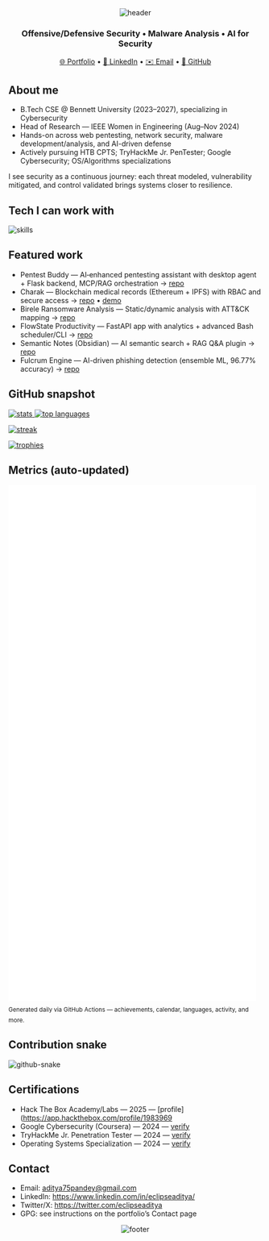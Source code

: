 <div align="center">

  <img src="https://capsule-render.vercel.app/api?type=waving&color=gradient&height=140&text=Aditya%20Pandey%20%7C%20Cybersecurity&fontAlignY=35&desc=eclipseaditya.tech&descAlign=62&descAlignY=60" alt="header" />

  <h3>Offensive/Defensive Security • Malware Analysis • AI for Security</h3>

  <p>
    <a href="https://eclipseaditya.tech/portfolio/">🌐 Portfolio</a> •
    <a href="https://www.linkedin.com/in/eclipseaditya/">🔗 LinkedIn</a> •
    <a href="mailto:aditya75pandey@gmail.com">✉️ Email</a> •
    <a href="https://github.com/EclipseAditya">🐙 GitHub</a>
  </p>

</div>

## About me

- B.Tech CSE @ Bennett University (2023–2027), specializing in Cybersecurity
- Head of Research — IEEE Women in Engineering (Aug–Nov 2024)
- Hands-on across web pentesting, network security, malware development/analysis, and AI-driven defense
- Actively pursuing HTB CPTS; TryHackMe Jr. PenTester; Google Cybersecurity; OS/Algorithms specializations

I see security as a continuous journey: each threat modeled, vulnerability mitigated, and control validated brings systems closer to resilience.

## Tech I can work with

<p>
  <img src="https://skillicons.dev/icons?i=python,cpp,c,bash,js,ts,react,nodejs,fastapi,flask,sqlite,postgresql,docker,linux,git,github,vscode,neovim,solidity,ethereum" alt="skills" />
</p>

## Featured work

- Pentest Buddy — AI‑enhanced pentesting assistant with desktop agent + Flask backend, MCP/RAG orchestration → [repo](https://github.com/EclipseAditya/PentestBuddy)
- Charak — Blockchain medical records (Ethereum + IPFS) with RBAC and secure access → [repo](https://github.com/EclipseAditya/Charak) • [demo](https://charak.vercel.app/)
- Birele Ransomware Analysis — Static/dynamic analysis with ATT&CK mapping → [repo](https://github.com/EclipseAditya/Birele-Ransomware-Sample-Malware-Analysis)
- FlowState Productivity — FastAPI app with analytics + advanced Bash scheduler/CLI → [repo](https://github.com/EclipseAditya/FlowState-Productivity)
- Semantic Notes (Obsidian) — AI semantic search + RAG Q&A plugin → [repo](https://github.com/EclipseAditya/semantic-notes-obsidian)
- Fulcrum Engine — AI-driven phishing detection (ensemble ML, 96.77% accuracy) → [repo](https://github.com/EclipseAditya/Fulcrum-Engine)

## GitHub snapshot

<p>
  <a href="https://github.com/anuraghazra/github-readme-stats">
    <img height="165" src="https://github-readme-stats.vercel.app/api?username=EclipseAditya&show_icons=true&theme=transparent" alt="stats" />
  </a>
  <a href="https://github.com/anuraghazra/github-readme-stats">
    <img height="165" src="https://github-readme-stats.vercel.app/api/top-langs/?username=EclipseAditya&layout=donut-vertical&langs_count=8&hide=html,css&theme=transparent" alt="top languages" />
  </a>
</p>

<p>
  <a href="https://git.io/streak-stats">
    <img src="https://streak-stats.demolab.com/?user=EclipseAditya&theme=transparent" alt="streak" />
  </a>
</p>

<p>
  <a href="https://github.com/ryo-ma/github-profile-trophy">
    <img src="https://github-profile-trophy.vercel.app/?username=EclipseAditya&theme=tokyonight&no-frame=true&column=4" alt="trophies" />
  </a>
</p>

## Metrics (auto-updated)

<p>
  <img src="assets/github-metrics.svg" alt="metrics" />
  <br/>
  <sub>Generated daily via GitHub Actions — achievements, calendar, languages, activity, and more.</sub>
  
</p>

## Contribution snake

<picture>
  <source media="(prefers-color-scheme: dark)" srcset="assets/snake-dark.svg" />
  <source media="(prefers-color-scheme: light)" srcset="assets/snake.svg" />
  <img alt="github-snake" src="assets/snake.svg" />
</picture>

## Certifications

- Hack The Box Academy/Labs — 2025 — [profile](https://app.hackthebox.com/profile/1983969
- Google Cybersecurity (Coursera) — 2024 — [verify](https://coursera.org/share/cacb34655c5848a49dd77ad5dcfcbe5e)
- TryHackMe Jr. Penetration Tester — 2024 — [verify](https://tryhackme.com/certificate/THM-UDA4PHSJHT)
- Operating Systems Specialization — 2024 — [verify](https://coursera.org/share/29a1cbcae7be69a353103b0e32846480)


## Contact

- Email: aditya75pandey@gmail.com
- LinkedIn: https://www.linkedin.com/in/eclipseaditya/
- Twitter/X: https://twitter.com/eclipseaditya
- GPG: see instructions on the portfolio’s Contact page

<div align="center">

  <img src="https://capsule-render.vercel.app/api?type=waving&color=gradient&height=100&section=footer" alt="footer" />

</div>
